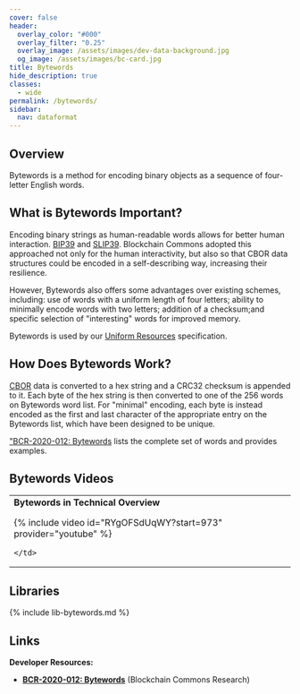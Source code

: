 ```yaml
---
cover: false
header:
  overlay_color: "#000"
  overlay_filter: "0.25"
  overlay_image: /assets/images/dev-data-background.jpg
  og_image: /assets/images/bc-card.jpg
title: Bytewords
hide_description: true
classes:
  - wide
permalink: /bytewords/
sidebar:
  nav: dataformat
---
```


## Overview

Bytewords is a method for encoding binary objects as a sequence of
four-letter English words.

## What is Bytewords Important?

Encoding binary strings as human-readable words allows for better
human
interaction. [BIP39](https://github.com/bitcoin/bips/blob/master/bip-0039.mediawiki)
and
[SLIP39](https://github.com/satoshilabs/slips/blob/master/slip-0039.md). Blockchain
Commons adopted this approached not only for the human interactivity,
but also so that CBOR data structures could be encoded in a
self-describing way, increasing their resilience.

However, Bytewords also offers some advantages over existing schemes,
including: use of words with a uniform length of four letters; ability
to minimally encode words with two letters; addition of a checksum;and
specific selection of "interesting" words for improved memory.

Bytewords is used by our [Uniform Resources](/ur/) specification.

## How Does Bytewords Work?

[CBOR](/dcbor/) data is converted to a hex string and a CRC32 checksum
is appended to it. Each byte of the hex string is then converted to
one of the 256 words on Bytewords word list. For "minimal" encoding,
each byte is instead encoded as the first and last character of the
appropriate entry on the Bytewords list, which have been designed to
be unique.

["BCR-2020-012:
Bytewords](https://github.com/BlockchainCommons/Research/blob/master/papers/bcr-2020-012-bytewords.md)
lists the complete set of words and provides examples.

## Bytewords Videos


<table width="100%">
  <tr>
    <td width="640px">
      <b>Bytewords in Technical Overview</b>

{% include video id="RYgOFSdUqWY?start=973" provider="youtube" %}

    </td>
  </tr>
</table>

## Libraries

{% include lib-bytewords.md %}

## Links

**Developer Resources:**

* [**BCR-2020-012:
Bytewords**](https://github.com/BlockchainCommons/Research/blob/master/papers/bcr-2020-012-bytewords.md) (Blockchain Commons Research)

